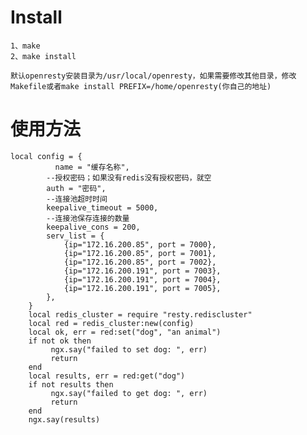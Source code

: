 Install
=======
	1、make
	2、make install

	默认openresty安装目录为/usr/local/openresty，如果需要修改其他目录，修改Makefile或者make install PREFIX=/home/openresty(你自己的地址)

使用方法
=======
	local config = {
              name = "缓存名称",
            --授权密码；如果没有redis没有授权密码，就空
            auth = "密码",
            --连接池超时时间
            keepalive_timeout = 5000,
            --连接池保存连接的数量
            keepalive_cons = 200,
            serv_list = {
                {ip="172.16.200.85", port = 7000},
                {ip="172.16.200.85", port = 7001},
                {ip="172.16.200.85", port = 7002},
                {ip="172.16.200.191", port = 7003},
                {ip="172.16.200.191", port = 7004},
                {ip="172.16.200.191", port = 7005},
            },
        }
        local redis_cluster = require "resty.rediscluster"
        local red = redis_cluster:new(config)
        local ok, err = red:set("dog", "an animal")
        if not ok then
             ngx.say("failed to set dog: ", err)
             return
        end
        local results, err = red:get("dog")
        if not results then
             ngx.say("failed to get dog: ", err)
             return
        end
        ngx.say(results)



